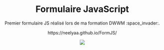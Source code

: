 <h1 align=center>Formulaire JavaScript</h1>
<p align=center>Premier formulaire JS réalisé lors de ma formation DWWM :space_invader:.</p>
<p align=center> https://neelyaa.github.io/FormJS/ <p>
<p align=center> <img src="https://i.giphy.com/media/3djU7qmmfiKrV1N0sh/giphy.webp" /> </p>
